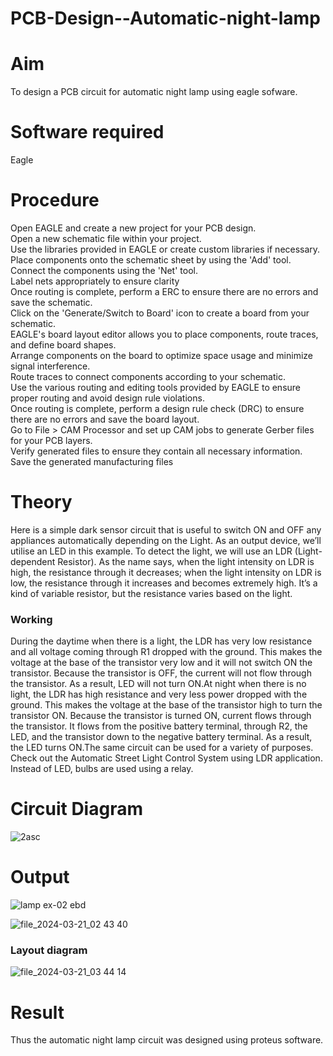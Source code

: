 # PCB-Design--Automatic-night-lamp

# Aim
To design a PCB circuit for automatic night lamp using eagle sofware.

# Software required
Eagle 

# Procedure

Open EAGLE and create a new project for your PCB design. </br>
Open a new schematic file within your project.</br>
Use the libraries provided in EAGLE or create custom libraries if necessary.</br>
Place components onto the schematic sheet by using the 'Add' tool.</br>
Connect the components using the 'Net' tool.</br>
Label nets appropriately to ensure clarity</br>
Once routing is complete, perform a ERC to ensure there are no errors and save the schematic.</br>
Click on the 'Generate/Switch to Board' icon to create a board from your schematic.</br>
EAGLE's board layout editor allows you to place components, route traces, and define board shapes.</br>
Arrange components on the board to optimize space usage and minimize signal interference.</br>
Route traces to connect components according to your schematic.</br>
Use the various routing and editing tools provided by EAGLE to ensure proper routing and avoid design rule violations.</br>
Once routing is complete, perform a design rule check (DRC) to ensure there are no errors and save the board layout.</br>
Go to File > CAM Processor and set up CAM jobs to generate Gerber files for your PCB layers.</br>
Verify generated files to ensure they contain all necessary information.</br>
Save the generated manufacturing files</br>

# Theory

Here is a simple dark sensor circuit that is useful to switch ON and OFF any appliances automatically depending on the Light. As an output device, we’ll utilise an LED in this example. To detect the light, we will use an LDR (Light-dependent Resistor). As the name says, when the light intensity on LDR is high, the resistance through it decreases; when the light intensity on LDR is low, the resistance through it increases and becomes extremely high. It’s a kind of variable resistor, but the resistance varies based on the light.

### Working 
During the daytime when there is a light, the LDR has very low resistance and all voltage coming through R1 dropped with the ground. This makes the voltage at the base of the transistor very low and it will not switch ON the transistor. Because the transistor is OFF, the current will not flow through the transistor. As a result, LED will not turn ON.At night when there is no light, the LDR has high resistance and very less power dropped with the ground. This makes the voltage at the base of the transistor high to turn the transistor ON. Because the transistor is turned ON, current flows through the transistor. It flows from the positive battery terminal, through R2, the LED, and the transistor down to the negative battery terminal. As a result, the LED turns ON.The same circuit can be used for a variety of purposes. Check out the Automatic Street Light Control System using LDR application. Instead of LED, bulbs are used using a relay.



# Circuit Diagram

![2asc](https://github.com/anishkumar-Embedded/PCB-Design--Automatic-night-lamp/assets/71547910/58ddd20b-a881-4f29-86ef-70697d50eb02)

# Output

![lamp ex-02 ebd](https://github.com/Oviya24032K6/PCB-Design--Automatic-night-lamp/assets/147139999/fd5a9bb6-f7c7-45c0-a36c-4ecf6577a78a)


![file_2024-03-21_02 43 40](https://github.com/23005672/PCB-Design--Automatic-night-lamp/assets/138971519/8e9b55cc-cd82-410a-ba44-16b35c86c992)

### Layout diagram

![file_2024-03-21_03 44 14](https://github.com/23005672/PCB-Design--Automatic-night-lamp/assets/138971519/1064066a-1ab3-428d-9b39-124fd2dc961c)






# Result
Thus the automatic night lamp circuit was designed using proteus software.

